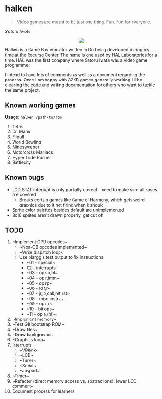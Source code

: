 # halken
>Video games are meant to be just one thing. Fun. Fun for everyone.

*Satoru Iwata*

<p align="center">
  <img src="https://i.imgur.com/opqDZes.gif">
</p>

Halken is a Game Boy emulator written in Go being developed during my time at the [Recurse Center](https://recurse.com).
The name is one used by HAL Laboratories for a time. HAL was the first company where Satoru Iwata was a video game programmer.

I intend to have lots of comments as well as a document regarding the process. Once I am happy with 32KB games generally working I'll be cleaning the code and writing documentation for others who want to tackle the same project.

## Known working games

**Usage**: `halken /path/to/rom`

1. Tetris
2. Dr. Mario
3. Flipull
4. World Bowling
5. Minesweeper
6. Motorcross Maniacs
7. Hyper Lode Runner
8. Battlecity

## Known bugs
* LCD STAT interrupt is only partially correct - need to make sure all cases are covered
  * Breaks certain games like Game of Harmony, which gets weird graphics due to it not firing when it should
* Sprite color palettes besides default are unimplemented
* 8x16 sprites aren't drawn properly, get cut off

## TODO

1. ~Implement CPU opcodes~
    * ~Non-CB opcodes implemented~
     * ~Write dispatch loop~
     * Use blargg's test output to fix instructions
       * ~01 - special~
       * 02 - interrupts
       * ~03 - op sp,hl~
       * ~04 - op r,imm~
       * ~05 - op rp~
       * ~06 - ld r,r~
       * ~07 - jr,jp,call,ret,rst~
       * ~08 - misc instrs~
       * ~09 - op r,r~
       * ~10 - bit ops~
       * ~11 - op a,(hl)~
2. ~Implement memory~
3. ~Test GB bootstrap ROM~
4. ~Draw tiles~
5. ~Draw background~
6. ~Graphics loop~
7. Interrupts
   * ~VBlank~
   * ~LCD~
   * ~Timer~
   * ~Serial~
   * ~Joypad~
8. ~Timer~
9. ~Refactor (direct memory access vs. abstractions), lower LOC, comment~
10. Document process for learners
